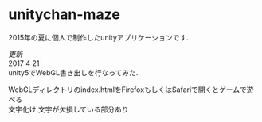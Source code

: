 # unitychan-maze  

2015年の夏に個人で制作したunityアプリケーションです.  

_更新_  
2017 4 21  
unity5でWebGL書き出しを行なってみた.  

WebGLディレクトリのindex.htmlをFirefoxもしくはSafariで開くとゲームで遊べる  
文字化け,文字が欠損している部分あり  
